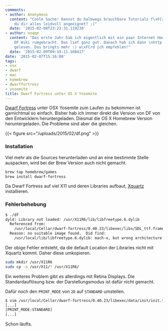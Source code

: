 ```yaml
---
comments:
- author: Anonymous
  content: "Coole Sache! Kennst du halbwegs brauchbare Tutorials f\xFCr DF? Oder hast
    du dir alles leidvoll angeeignet? ;)"
  date: '2015-02-08T23:23:31.119230'
- author: noqqe
  content: "Das erste Jahr hab ich eigentlich mit ein paar Internet Howtos und dem
    DF Wiki rumgebracht. Das lief ganz gut. Danach hab ich dann \nhttp://shop.oreilly.com/product/0636920022565.do
    gelesen. Das bringts mehr :) w\xFCrd ich empfehlen!"
  date: '2015-02-09T09:19:11.168417'
date: '2015-02-07T15:16:00'
tags:
- osx
- dwarf
- mac
- homebrew
- dwarffortress
- yosemite
title: Dwarf Fortress unter OS X Yosemite
---
```


[Dwarf Fortress](http://www.bay12games.com/dwarves/) unter OSX Yosemite zum
Laufen zu bekommen ist garnichtmal so einfach. Bisher hab ich immer direkt
die Version von DF von den Entwicklern heruntergeladen. Diesmal die OS X
Homebrew Version heruntergeladen. Die Probleme sind aber die gleichen.

{{< figure src="/uploads/2015/02/df.png" >}}

### Installation

Viel mehr als die Sources herunterladen und an eine bestimmte Stelle
auspacken, wird bei der Brew Version auch nicht gemacht.

``` bash
brew tap homebrew/games
brew install dwarf-fortress
```

Da Dwarf Fortress auf viel X11 und deren Libraries aufbaut,
[Xquartz](http://xquartz.macosforge.org/landing/) installieren.

### Fehlerbehebung

``` bash
$ ./df
dyld: Library not loaded: /usr/X11R6/lib/libfreetype.6.dylib
  Referenced from:
    /usr/local/Cellar/dwarf-fortress/0.40.23/libexec/libs/SDL_ttf.framework/Versions/A/SDL_ttf
  Reason: no suitable image found.  Did find:
    /usr/local/lib/libfreetype.6.dylib: mach-o, but wrong architecture
```

Der obige Fehler entsteht, da die default Location der Libraries nicht mit
Xquartz kommt. Daher diese umkopieren.

``` bash
sudo mkdir /usr/X11R6
sudo cp -a /usr/X11/* /usr/X11R6/
```

Ein weiteres Problem gibt es allerdings mit Retina Displays. Die
Standardauflösung bzw. der Darstellungsmodus ist dafür nicht gemacht.

Dafür noch den `PRINT_MODE` von `2D` auf `STANDARD` umstellen.

``` bash
$ vim /usr/local/Cellar/dwarf-fortress/0.40.23/libexec/data/init/init.txt
[...]
[PRINT_MODE:STANDARD]
[...]
```

Schon läufts.
